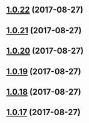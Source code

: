 <a name="1.0.22"></a>
## [1.0.22](https://github.com/merdmann/jsproject/compare/1.0.21...1.0.22) (2017-08-27)



<a name="1.0.21"></a>
## [1.0.21](https://github.com/merdmann/jsproject/compare/1.0.20...1.0.21) (2017-08-27)



<a name="1.0.20"></a>
## [1.0.20](https://github.com/merdmann/jsproject/compare/1.0.19...1.0.20) (2017-08-27)



<a name="1.0.19"></a>
## [1.0.19](https://github.com/merdmann/jsproject/compare/1.0.18...1.0.19) (2017-08-27)



<a name="1.0.18"></a>
## [1.0.18](https://github.com/merdmann/jsproject/compare/1.0.17...1.0.18) (2017-08-27)



<a name="1.0.17"></a>
## [1.0.17](https://github.com/merdmann/jsproject/compare/1.0.16...1.0.17) (2017-08-27)



